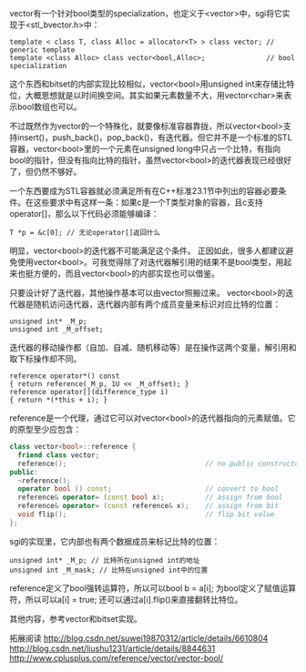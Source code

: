 vector有一个针对bool类型的specialization，也定义于&lt;vector>中，sgi将它实现于&lt;stl_bvector.h>中：

	template < class T, class Alloc = allocator<T> > class vector; // generic template
	template <class Alloc> class vector<bool,Alloc>;               // bool specialization
这个东西和bitset的内部实现比较相似，vector&lt;bool>用unsigned int来存储比特位，大概思想就是以时间换空间。其实如果元素数量不大，用vector&lt;char>来表示bool数组也可以。

不过既然作为vector的一个特殊化，就要像标准容器靠拢，所以vector&lt;bool>支持insert()，push_back()，pop_back()，有迭代器。但它并不是一个标准的STL容器，vector&lt;bool>里的一个元素在unsigned long中只占一个比特，有指向bool的指针，但没有指向比特的指针，虽然vector&lt;bool>的迭代器表现已经很好了，但仍然不够好。

一个东西要成为STL容器就必须满足所有在C++标准23.1节中列出的容器必要条件。在这些要求中有这样一条：如果c是一个T类型对象的容器，且c支持operator[]，那么以下代码必须能够编译：

	T *p = &c[0]; // 无论operator[]返回什么
明显，vector&lt;bool>的迭代器不可能满足这个条件。
正因如此，很多人都建议避免使用vector&lt;bool>。可我觉得除了对迭代器解引用的结果不是bool类型，用起来也挺方便的，而且vector&lt;bool>的内部实现也可以借鉴。

只要设计好了迭代器，其他操作基本可以由vector照搬过来。
vector&lt;bool>的迭代器是随机访问迭代器，迭代器内部有两个成员变量来标识对应比特的位置：

	unsigned int* _M_p;
	unsigned int _M_offset;
迭代器的移动操作都（自加、自减、随机移动等）是在操作这两个变量，解引用和取下标操作却不同。

	reference operator*() const
	{ return reference(_M_p, 1U << _M_offset); }
	reference operator[](difference_type i)
	{ return *(*this + i); }
reference是一个代理，通过它可以对vector&lt;bool>的迭代器指向的元素赋值。它的原型至少应包含：
```cpp
class vector<bool>::reference {
  friend class vector;
  reference();                                  // no public constructor
public:
  ~reference();
  operator bool () const;                       // convert to bool
  reference& operator= (const bool x);          // assign from bool
  reference& operator= (const reference& x);    // assign from bit
  void flip();                                  // flip bit value
};
```
sgi的实现里，它内部也有两个数据成员来标记比特的位置：

	unsigned int* _M_p;	// 比特所在unsigned int的地址
	unsigned int _M_mask; // 比特在unsigned int中的位置
reference定义了bool强转运算符，所以可以bool b = a[i];
为bool定义了赋值运算符，所以可以a[i] = true;
还可以通过a[i].flip()来直接翻转比特位。

其他内容，参考vector和bitset实现。

拓展阅读
http://blog.csdn.net/suwei19870312/article/details/6610804
http://blog.csdn.net/liushu1231/article/details/8844631
http://www.cplusplus.com/reference/vector/vector-bool/